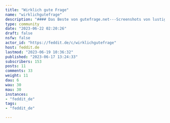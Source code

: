 ```yaml
---
title: "Wirklich gute Frage" 
name: "wirklichgutefrage"
description: "#### Das Beste von gutefrage.net---Screenshots von lustigen, absurden oder originellen Posts auf gutefrage.net##### Regeln:* Bitte Benutzernamen und Profilbilder in Screenshots unkenntlich machen"
type: community
date: "2023-06-22 02:20:26"
draft: false
nsfw: false
actor_id: "https://feddit.de/c/wirklichgutefrage"
host: feddit.de
lastmod: "2023-06-19 10:36:32"
published: "2023-06-17 13:24:33"
subscribers: 153
posts: 11
comments: 33
weight: 11
dau: 6
wau: 30
mau: 30
instances:
- "feddit_de"
tags: 
- "feddit_de"

---
```

